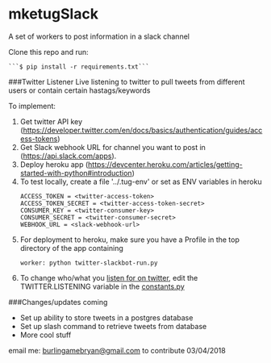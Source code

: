 # mketugSlack
A set of workers to post information in a slack channel

Clone this repo and run:
 
    ```$ pip install -r requirements.txt```

###Twitter Listener
Live listening to twitter to pull tweets from different users or contain certain hastags/keywords

To implement:
1. Get twitter API key (https://developer.twitter.com/en/docs/basics/authentication/guides/access-tokens)
2. Get Slack webhook URL for channel you want to post in (https://api.slack.com/apps).
3. Deploy heroku app (https://devcenter.heroku.com/articles/getting-started-with-python#introduction)
4. To test locally, create a file '../.tug-env' or set as ENV variables in heroku
    ```
    ACCESS_TOKEN = <twitter-access-token>
    ACCESS_TOKEN_SECRET = <twitter-access-token-secret>
    CONSUMER_KEY = <twitter-consumer-key>
    CONSUMER_SECRET = <twitter-consumer-secret>
    WEBHOOK_URL = <slack-webhook-url>
    ```
5. For deployment to heroku, make sure you have a Profile in the top directory of the app containing
    ```
    worker: python twitter-slackbot-run.py
    ```
6. To change who/what you [listen for on twitter], edit the TWITTER.LISTENING variable in the [constants.py]

###Changes/updates coming
- Set up ability to store tweets in a postgres database
- Set up slash command to retrieve tweets from database
- More cool stuff


email me: burlingamebryan@gmail.com to contribute
03/04/2018 

[constants.py]: https://github.com/bmburlingame/mketugSlack/blob/master/constants.py
[listen for on twitter]: https://developer.twitter.com/en/docs/tweets/filter-realtime/overview
